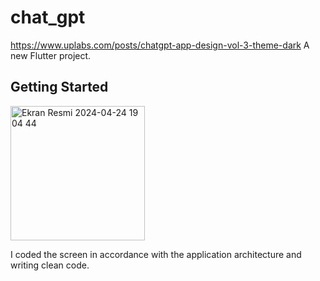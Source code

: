 # chat_gpt
https://www.uplabs.com/posts/chatgpt-app-design-vol-3-theme-dark
A new Flutter project.

## Getting Started 

<img width="215" alt="Ekran Resmi 2024-04-24 19 04 44" src="https://github.com/polatomer/chatgpt/assets/167870823/3f5db1c8-5b03-4866-b36b-d54f5f09a62d">


I coded the screen in accordance with the application architecture and writing clean code.

